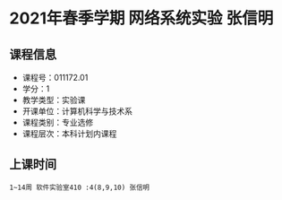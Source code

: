 # 2021年春季学期 网络系统实验 张信明






## 课程信息

- 课程号：011172.01
- 学分：1
- 教学类型：实验课
- 开课单位：计算机科学与技术系
- 课程类别：专业选修
- 课程层次：本科计划内课程

## 上课时间

```
1~14周 软件实验室410 :4(8,9,10) 张信明
```

